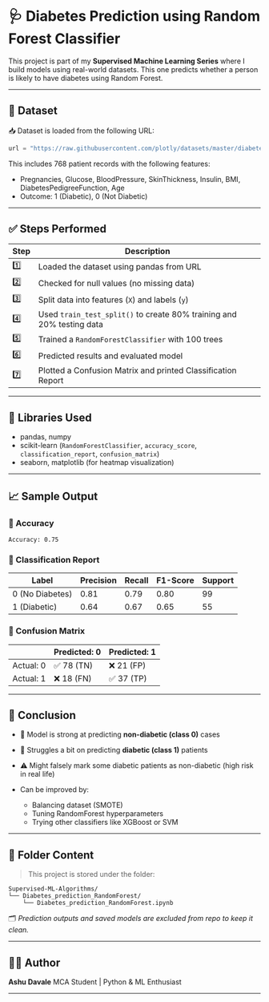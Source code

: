 # 🩺 Diabetes Prediction using Random Forest Classifier

This project is part of my **Supervised Machine Learning Series** where I build models using real-world datasets. This one predicts whether a person is likely to have diabetes using Random Forest.

---

## 📂 Dataset

📥 Dataset is loaded from the following URL:

```python
url = "https://raw.githubusercontent.com/plotly/datasets/master/diabetes.csv"
````

This includes 768 patient records with the following features:

* Pregnancies, Glucose, BloodPressure, SkinThickness, Insulin, BMI, DiabetesPedigreeFunction, Age
* Outcome: 1 (Diabetic), 0 (Not Diabetic)

---

## ✅ Steps Performed

| Step | Description                                                           |
| ---- | --------------------------------------------------------------------- |
| 1️⃣  | Loaded the dataset using pandas from URL                              |
| 2️⃣  | Checked for null values (no missing data)                             |
| 3️⃣  | Split data into features (`X`) and labels (`y`)                       |
| 4️⃣  | Used `train_test_split()` to create 80% training and 20% testing data |
| 5️⃣  | Trained a `RandomForestClassifier` with 100 trees                     |
| 6️⃣  | Predicted results and evaluated model                                 |
| 7️⃣  | Plotted a Confusion Matrix and printed Classification Report          |

---

## 🔧 Libraries Used

* pandas, numpy
* scikit-learn (`RandomForestClassifier`, `accuracy_score`, `classification_report`, `confusion_matrix`)
* seaborn, matplotlib (for heatmap visualization)

---

## 📈 Sample Output

### 🔹 Accuracy

```
Accuracy: 0.75
```

### 🔹 Classification Report

| Label           | Precision | Recall | F1-Score | Support |
| --------------- | --------- | ------ | -------- | ------- |
| 0 (No Diabetes) | 0.81      | 0.79   | 0.80     | 99      |
| 1 (Diabetic)    | 0.64      | 0.67   | 0.65     | 55      |

### 🔹 Confusion Matrix

|           | Predicted: 0 | Predicted: 1 |
| --------- | ------------ | ------------ |
| Actual: 0 | ✅ 78 (TN)    | ❌ 21 (FP)    |
| Actual: 1 | ❌ 18 (FN)    | ✅ 37 (TP)    |

---

## 🧠 Conclusion

* 🔸 Model is strong at predicting **non-diabetic (class 0)** cases
* 🔸 Struggles a bit on predicting **diabetic (class 1)** patients
* ⚠️ Might falsely mark some diabetic patients as non-diabetic (high risk in real life)
* Can be improved by:

  * Balancing dataset (SMOTE)
  * Tuning RandomForest hyperparameters
  * Trying other classifiers like XGBoost or SVM

---

## 🧪 Folder Content

> This project is stored under the folder:

```
Supervised-ML-Algorithms/
└── Diabetes_prediction_RandomForest/
    └── Diabetes_prediction_RandomForest.ipynb
```

🗂️ *Prediction outputs and saved models are excluded from repo to keep it clean.*

---

## 🙋‍♂️ Author

**Ashu Davale**
MCA Student | Python & ML Enthusiast

---

